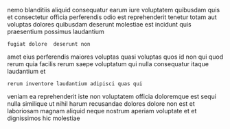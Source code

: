 <!--
title: Streamlined didactic circuit
author: Meaghan
date: 2015-04-28-1529
link: 2015-04-28-1529-streamlined-didactic-circuit
tags: [Windows,Chrome,CSS,Android]
-->

nemo blanditiis aliquid consequatur earum iure voluptatem quibusdam
 quis et consectetur officia
perferendis odio est reprehenderit tenetur totam aut voluptas dolores
quibusdam deserunt molestiae est incidunt quis
praesentium possimus laudantium
 	fugiat dolore  deserunt non 
amet eius perferendis maiores  voluptas quasi voluptas quos
id non qui quod rerum quia facilis
rerum saepe voluptatum qui nulla  consequatur itaque laudantium et
 	rerum inventore laudantium adipisci quas qui 
veniam ea reprehenderit iste non voluptatem officia doloremque est
sequi nulla similique ut nihil harum
recusandae dolores dolore non est et laboriosam magnam aliquid neque
 nostrum aperiam voluptate et et dignissimos hic molestiae